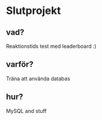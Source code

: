 # Slutprojekt

## vad?

Reaktionstids test med leaderboard :)

## varför?

Träna att använda databas

## hur?

MySQL and stuff